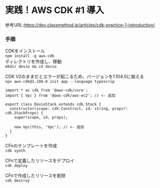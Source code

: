 # 実践！AWS CDK #1 導入
参考URL:https://dev.classmethod.jp/articles/cdk-practice-1-introduction/

### 手順
CDKをインストール  
`npm install -g aws-cdk`  
ディレクトリを作成し、移動  
`mkdir devio && cd devio`  

CDK V2のままだとエラーが起こるため、バージョンを1.104.0に揃える  
`npx aws-cdk@1.104.0 init app --language typescrip`

```tsx
import * as cdk from '@aws-cdk/core';
import { Vpc } from '@aws-cdk/aws-ec2'; // <- 追加

export class DevioStack extends cdk.Stack {
  constructor(scope: cdk.Construct, id: string, props?: cdk.StackProps) {
    super(scope, id, props);

    new Vpc(this, 'Vpc'); // <- 追加
  }
}
```
CFnのテンプレートを作成  
`cdk synth`

CFnで定義したリソースをデプロイ  
`cdk deploy`

CFnで作成したリソースを削除  
`cdk destroy`
